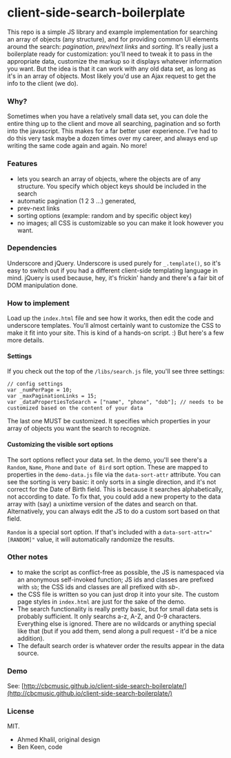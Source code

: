 # client-side-search-boilerplate

This repo is a simple JS library and example implementation for searching an array of objects (any structure), and for
providing common UI elements around the search: *pagination*, *prev/next links* and *sorting*. It's really just a
boilerplate ready for customization: you'll need to tweak it to pass in the appropriate data, customize the markup
so it displays whatever information you want. But the idea is that it can work with any old data set, as long as it's
in an array of objects. Most likely you'd use an Ajax request to get the info to the client (we do).

### Why?

Sometimes when you have a relatively small data set, you can dole the entire thing up to the client and move all
searching, pagination and so forth into the javascript. This makes for a far better user experience. I've had to do
this very task maybe a dozen times over my career, and always end up writing the same code again and again. No more!

### Features
- lets you search an array of objects, where the objects are of any structure. You specify which object keys should
be included in the search
- automatic pagination (1 2 3 ...) generated,
- prev-next links
- sorting options (example: random and by specific object key)
- no images; all CSS is customizable so you can make it look however you want.

### Dependencies

Underscore and jQuery. Underscore is used purely for `_.template()`, so it's easy to switch out if you had a
different client-side templating language in mind. jQuery is used because, hey, it's frickin' handy and there's a fair bit
of DOM manipulation done.

### How to implement

Load up the `index.html` file and see how it works, then edit the code and underscore templates. You'll almost certainly
want to customize the CSS to make it fit into your site. This is kind of a hands-on script. :) But here's a few more details.

#### Settings
If you check out the top of the `/libs/search.js` file, you'll see three settings:

    // config settings
    var _numPerPage = 10;
    var _maxPaginationLinks = 15;
	var _dataPropertiesToSearch = ["name", "phone", "dob"]; // needs to be customized based on the content of your data

The last one MUST be customized. It specifies which properties in your array of objects you want the search to recognize.

#### Customizing the visible sort options
The sort options reflect your data set. In the demo, you'll see there's a `Random`, `Name`, `Phone` and `Date of Bird`
sort option. These are mapped to properties in the `demo-data.js` file via the `data-sort-attr` attribute. You can
see the sorting is very basic: it only sorts in a single direction, and it's not correct for the Date of Birth field. This
is because it searches alphabetically, not according to date. To fix that, you could add a new property to the data array
with (say) a unixtime version of the dates and search on that. Alternatively, you can always edit the JS to do a custom
sort based on that field.

`Random` is a special sort option. If that's included with a `data-sort-attr="[RANDOM]"` value, it will automatically
randomize the results.

### Other notes
- to make the script as conflict-free as possible, the JS is namespaced via an anonymous self-invoked function; JS ids
and classes are prefixed with `sb`; the CSS ids and classes are all prefixed with *sb-*.
- the CSS file is written so you can just drop it into your site. The custom page styles in `index.html` are just for the
sake of the demo.
- The search functionality is really pretty basic, but for small data sets is probably sufficient. It only searchs a-z, A-Z,
and 0-9 characters. Everything else is ignored. There are no wildcards or anything special like that (but if you add them,
send along a pull request - it'd be a nice addition).
- The default search order is whatever order the results appear in the data source.

### Demo

See: [http://cbcmusic.github.io/client-side-search-boilerplate/](http://cbcmusic.github.io/client-side-search-boilerplate/)

### License

MIT.


- Ahmed Khalil, original design
- Ben Keen, code

































